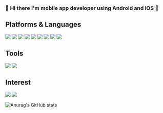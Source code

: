 ### 👋 Hi there I'm mobile app developer using Android and iOS 👋

## Platforms & Languages
<img src="https://img.shields.io/badge/Android-3DDC84?style=flat-square&logo=Android&logoColor=white"/> <img src="https://img.shields.io/badge/iOS-000000?style=flat-square&logo=iOS&logoColor=white"/> <img src="https://img.shields.io/badge/Flutter-02569B?style=flat-square&logo=Flutter&logoColor=white"/> <img src="https://img.shields.io/badge/Dart-0175C2?style=flat-square&logo=Dart&logoColor=white"/> <img src="https://img.shields.io/badge/JavaScriipt-F7DF1E.svg?style=flat-square&logo=Javascript&logoColor=white"/> <img src="https://img.shields.io/badge/Fastlane-00F200.svg?style=flat-square&logo=Fastlane&logoColor=white"/> <img src="https://img.shields.io/badge/Windows-0078D6.svg?style=flat-square&logo=Windows&logoColor=white"/> <img src="https://img.shields.io/badge/macOS-000000.svg?style=flat-square&logo=macOS&logoColor=white"/> <img src="https://img.shields.io/badge/Linux-FCC624.svg?style=flat-square&logo=Linux&logoColor=white"/>

## Tools
<img src="https://img.shields.io/badge/Firebase-FFCA28?style=flat-square&logo=Firebase&logoColor=black"/> <img src="https://img.shields.io/badge/Git-F05032?style=flat-square&logo=Git&logoColor=white"/>

## Interest
<img src="https://img.shields.io/badge/NestJS-E0234E?style=flat-square&logo=NestJS&logoColor=white"/> <img src="https://img.shields.io/badge/Rust-000000?style=flat-square&logo=Rust&logoColor=white"/>

![Anurag's GitHub stats](https://github-readme-stats.vercel.app/api?username=97-Hyun&show_icons=true&theme=radical)




